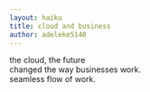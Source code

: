 ```yaml
---
layout: haiku
title: cloud and business
author: adeleke5140
---
```


the cloud, the future <br>
changed the way businesses work. <br>
seamless flow of work. <br>